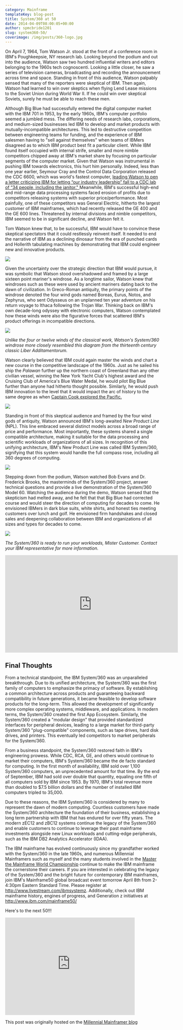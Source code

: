 ```yaml
---
category: Mainframe
templateKey: blog-post
title: System/360 at 50
date: 2014-04-09T08:00:05+00:00
author: spmcbride1201
slug: system360-50/
coverimage: /img/posts/360-logo.jpg
---
```


On April 7, 1964, Tom Watson Jr. stood at the front of a conference room in IBM's Poughkeepsie, NY research lab. Looking beyond the podium and out into the audience, Watson saw two hundred influential writers and editors belonging to the 1960s tech cognoscenti. Looking a little closer, he saw a series of television cameras, broadcasting and recording the announcement across time and space. Standing in front of this audience, Watson palpably sensed that many of the reporters were skeptical of IBM. Then again, Watson had learned to win over skeptics when flying Lend Lease missions to the Soviet Union during World War II. If he could win over skeptical Soviets, surely he must be able to reach these men.</p>

Although Big Blue had successfully entered the digital computer market with the IBM 701 in 1953, by the early 1960s, IBM's computer portfolio seemed a jumbled mess. The differing needs of research labs, corporations, and medium-sized businesses led IBM to develop and market products with mutually-incompatible architectures. This led to destructive competition between engineering teams for funding, and the experience of IBM salesmen having to "sell against themselves" when teams of IBMers disagreed as to which IBM product best fit a particular client. While IBM found itself occupied with internal strife, smaller and more nimble competitors chipped away at IBM's market share by focusing on particular segments of the computer market. Given that Watson was instrumental in pushing IBM towards electronics, this hurt him personally. Indeed, less than one year earlier, Seymour Cray and the Control Data Corporation released the CDC 6600, which was world's fastest computer, <a href="https://web.archive.org/web/20150915085305/http://www.computerhistory.org/revolution/supercomputers/10/33/62" target="_blank">leading Watson to pen a letter criticizing IBM for letting “our industry leadership” fall to a CDC lab of “34 people, including the janitor." </a>Meanwhile, IBM's successful high-end and mid-range data processing systems faced erosion of profits due to competitors releasing systems with superior price/performance. Most painfully, one of these competitors was General Electric, hitherto the largest customer of IBM mainframes, which had recently released the GE 400 and the GE 600 lines. Threatened by internal divisions and nimble competitors, IBM seemed to be in significant decline, and Watson felt it.

Tom Watson knew that, to be successful, IBM would have to convince these skeptical spectators that it could restlessly reinvent itself. It needed to end the narrative of IBM as a declining dinosaur from the era of punched cards and Hollerith tabulating machines by demonstrating that IBM could engineer new and innovative products.

![](/img/posts/360-logo.jpg)

Given the uncertainty over the strategic direction that IBM would pursue, it was symbolic that Watson stood overshadowed and framed by a large sixteen point mariner's windrose. As a longtime sailor, Watson knew that windroses such as these were used by ancient mariners dating back to the dawn of civilization. In Greco-Roman antiquity, the primary points of the windrose denoted the four wind gods named Boreas, Eurus, Notos, and Zephyrus, who sent Odysseus on an unplanned ten year adventure on his return voyage to Ithaca following the Trojan War. Thinking back on IBM's own decade-long odyssey with electronic computers, Watson contemplated how these winds were also the figurative forces that scattered IBM's product offerings in incompatible directions.

![](/img/posts/Paris-Compass.jpg)

<em>Unlike the four or twelve winds of the classical work, Watson's System/360 windrose more closely resembled this diagram from the thirteenth century classic </em><i>Liber Additamentorum. </i>

Watson clearly believed that IBM could again master the winds and chart a new course in the competitive landscape of the 1960s. Just as he sailed his ship the <em>Palawan</em> further up the northern coast of Greenland than any other civilian vessel, winning the New York Yacht Club's highest award and the Cruising Club of America's Blue Water Medal, he would pilot Big Blue further than anyone had hitherto thought possible. Similarly, he would push IBM innovation to the level that it would impact the arc of history to the same degree as when <a href="https://web.archive.org/web/20150915085305/http://www.yachtingmagazine.com/dozenpalawan" target="_blank">Captain Cook explored the Pacific.</a>

![](/img/posts/Watson-Compass.jpg)

Standing in front of this skeptical audience and framed by the four wind gods of antiquity, Watson announced IBM's long-awaited <em>New Product Line</em> (NPL). This line embraced several distinct models across a broad range of price and performance. Most importantly, these systems shared a single compatible architecture, making it suitable for the data processing and scientific workloads of organizations of all sizes. In recognition of this unifying architecture, IBM's New Product Line was called IBM System/360, signifying that this system would handle the full compass rose, including all 360 degrees of computing.

![](/img/posts/360-systems-arranged.jpg)

Stepping down from the podium, Watson watched Bob Evans and Dr. Frederick Brooks, the masterminds of the System/360 project, answer technical questions and provide a live demonstration of the System/360 Model 60. Watching the audience during the demo, Watson sensed that the skepticism had melted away, and he felt that that Big Blue had corrected course and would steer the direction of computing for decades to come. He envisioned IBMers in dark blue suits, white shirts, and honest ties meeting customers over lunch and golf. He envisioned firm handshakes and closed sales and deepening collaboration between IBM and organizations of all sizes and types for decades to come.

![](/img/posts/system-360-watson.jpg)

<em>The System/360 is ready to run your workloads, Mister Customer. Contact your IBM representative for more information.</em>

<iframe src="https://www.youtube.com/embed/rt6UA4MsWTk" height="315" width="560" allowfullscreen="" frameborder="0"></iframe>

## Final Thoughts

From a technical standpoint, the IBM System/360 was an unparalleled breakthrough. Due to its unified architecture, the System/360 was the first family of computers to emphasize the primacy of software. By establishing a common architecture across products and guaranteeing backward compatibility in future generations, it became feasible to develop software products for the long-term. This allowed the development of significantly more complex operating systems, middleware, and applications. In modern terms, the System/360 created the first App Ecosystem. Similarly, the System/360 created a "modular design" that provided standardized interfaces for peripheral devices, leading to a large market for third-party System/360 "plug-compatible" components, such as tape drives, hard disk drives, and printers. This eventually led competitors to market peripherals for the System/360.

From a business standpoint, the System/360 restored faith in IBM's engineering prowess. While CDC, RCA, GE, and others would continue to market their computers, IBM's System/360 became the de facto standard for computing. In the first month of availability, IBM sold over 1,100 System/360 computers, an unprecedented amount for that time. By the end of September, IBM had sold over double that quantity, equaling one fifth of all computers sold by IBM since 1953. By 1970, IBM's total revenue more than doubled to \$7.5 billion dollars and the number of installed IBM computers tripled to 35,000.

Due to these reasons, the IBM System/360 is considered by many to represent the dawn of modern computing. Countless customers have made the System/360 architecture the foundation of their business, establishing a long term partnership with IBM that has endured for over fifty years. The modern zEC12 and zBC12 systems continue the legacy of the System/360 and enable customers to continue to leverage their past mainframe investments alongside new Linux workloads and cutting-edge peripherals, such as the IBM DB2 Analytics Accelerator (IDAA).

The IBM mainframe has evolved continuously since my grandfather worked with the System/360 in the late 1960s, and numerous Millennial Mainframers such as myself and the many students involved in the <a href="https://web.archive.org/web/20150915085305/http://www-03.ibm.com/press/us/en/pressrelease/43308.wss" target="_blank">Master the Mainframe World Championship</a> continue to make the IBM mainframe the cornerstone their careers. If you are interested in celebrating the legacy of the System/360 and the bright future for contemporary IBM mainframes, join IBM's Mainframe50 global broadcast event tomorrow April 8th from 2-4:30pm Eastern Standard Time. Please register at <a title="http://www.livestream.com/ibmsystemz" href="https://web.archive.org/web/20150915085305/http://www.livestream.com/ibmsystemz" target="_blank">http://www.livestream.com/ibmsystemz</a>. Additionally, check out IBM mainframe history, engines of progress, and Generation z initiatives at <a title="http://www.ibm.com/mainframe50/" href="https://web.archive.org/web/20150915085305/http://www.ibm.com/mainframe50/" target="_blank">http://www.ibm.com/mainframe50/</a>

Here's to the next 50!!!

<iframe src="https://www.youtube.com/embed/5nm_CyKYpsA" height="315" width="420" allowfullscreen="" frameborder="0"></iframe></p>

This post was originally hosted on the [Millennial Mainframer blog](https://web.archive.org/web/20150915085305/http://millennialmainframer.com/2014/04/system360-50/)
